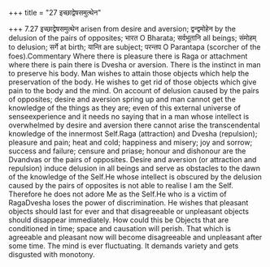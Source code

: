 +++
title = "27 इच्छाद्वेषसमुत्थेन"

+++
7.27 इच्छाद्वेषसमुत्थेन arisen from desire and aversion; द्वन्द्वमोहेन
by the delusion of the pairs of opposites; भारत O Bharata; सर्वभूतानि
all beings; संमोहम् to delusion; सर्गे at birth; यान्ति are subject;
परन्तप O Parantapa (scorcher of the foes).Commentary Where there is
pleasure there is Raga or attachment where there is pain there is Dvesha
or aversion. There is the instinct in man to preserve his body. Man
wishes to attain those objects which help the preservation of the body.
He wishes to get rid of those objects which give pain to the body and
the mind. On account of delusion caused by the pairs of opposites;
desire and aversion spring up and man cannot get the knowledge of the
things as they are; even of this external universe of senseexperience
and it needs no saying that in a man whose intellect is overwhelmed by
desire and aversion there cannot arise the transcendental knowledge of
the innermost Self.Raga (attraction) and Dvesha (repulsion); pleasure
and pain; heat and cold; happiness and misery; joy and sorrow; success
and failure; censure and priase; honour and dishonour are the Dvandvas
or the pairs of opposites. Desire and aversion (or attraction and
repulsion) induce delusion in all beings and serve as obstacles to the
dawn of the knowledge of the Self.He whose intellect is obscured by the
delusion caused by the pairs of opposites is not able to realise I am
the Self. Therefore he does not adore Me as the Self.He who is a victim
of RagaDvesha loses the power of discrimination. He wishes that pleasant
objects should last for ever and that disagreeable or unpleasant objects
should disappear immediately. How could this be Objects that are
conditioned in time; space and causation will perish. That which is
agreeable and pleasant now will become disagreeable and unpleasant after
some time. The mind is ever fluctuating. It demands variety and gets
disgusted with monotony.
